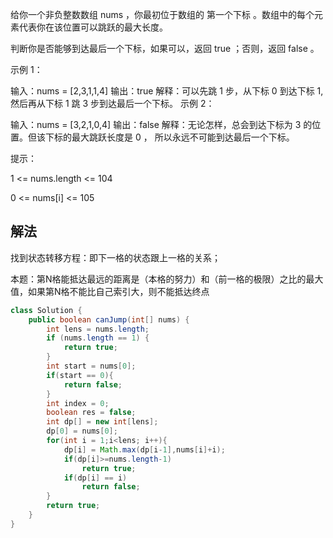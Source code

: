 给你一个非负整数数组 nums ，你最初位于数组的 第一个下标 。数组中的每个元素代表你在该位置可以跳跃的最大长度。

判断你是否能够到达最后一个下标，如果可以，返回 true ；否则，返回 false 。


示例 1：

输入：nums = [2,3,1,1,4]
输出：true
解释：可以先跳 1 步，从下标 0 到达下标 1, 然后再从下标 1 跳 3 步到达最后一个下标。
示例 2：

输入：nums = [3,2,1,0,4]
输出：false
解释：无论怎样，总会到达下标为 3 的位置。但该下标的最大跳跃长度是 0 ， 所以永远不可能到达最后一个下标。


提示：

1 <= nums.length <= 104

0 <= nums[i] <= 105

## 解法
找到状态转移方程：即下一格的状态跟上一格的关系；

本题：第N格能抵达最远的距离是（本格的努力）和（前一格的极限）之比的最大值，如果第N格不能比自己索引大，则不能抵达终点
```Java
class Solution {
    public boolean canJump(int[] nums) {
        int lens = nums.length;
        if (nums.length == 1) {
            return true;
        }
        int start = nums[0];
        if(start == 0){
            return false;
        }
        int index = 0;
        boolean res = false;
        int dp[] = new int[lens];
        dp[0] = nums[0];
        for(int i = 1;i<lens; i++){
            dp[i] = Math.max(dp[i-1],nums[i]+i);
            if(dp[i]>=nums.length-1)
                return true;
            if(dp[i] == i)
                return false;
        }
        return true;
    }
}
```